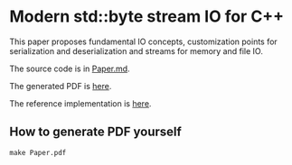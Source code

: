 # Modern std::byte stream IO for C++

This paper proposes fundamental IO concepts, customization points for serialization and deserialization and streams for memory and file IO.

The source code is in [Paper.md](Paper.md).

The generated PDF is [here](generated/Paper.pdf).

The reference implementation is [here](https://github.com/Lyberta/cpp-io-impl).

## How to generate PDF yourself

```
make Paper.pdf
```
